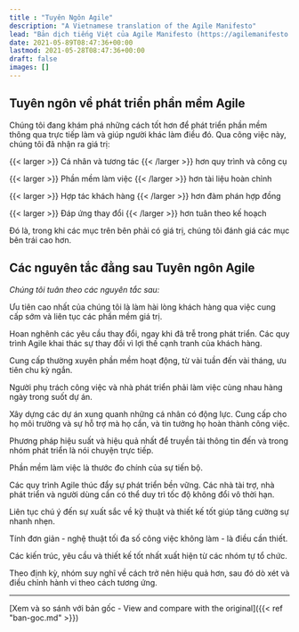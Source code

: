 ```yaml
---
title : "Tuyên Ngôn Agile"
description: "A Vietnamese translation of the Agile Manifesto"
lead: "Bản dịch tiếng Việt của Agile Manifesto (https://agilemanifesto.org/)"
date: 2021-05-89T08:47:36+00:00
lastmod: 2021-05-28T08:47:36+00:00
draft: false
images: []
---
```


## Tuyên ngôn về phát triển phần mềm Agile

Chúng tôi đang khám phá những cách tốt hơn để phát triển phần mềm thông qua trực tiếp làm và giúp người khác làm điều đó. Qua công việc này, chúng tôi đã nhận ra giá trị: 

{{< larger >}} Cá nhân và tương tác {{< /larger >}} hơn quy trình và công cụ

{{< larger >}} Phần mềm làm việc {{< /larger >}} hơn tài liệu hoàn chỉnh

{{< larger >}} Hợp tác khách hàng {{< /larger >}} hơn đàm phán hợp đồng 

{{< larger >}} Đáp ứng thay đổi {{< /larger >}} hơn tuân theo kế hoạch

Đó là, trong khi các mục trên bên phải có giá trị, chúng tôi đánh giá các mục bên trái cao hơn.


## Các nguyên tắc đằng sau Tuyên ngôn Agile


*Chúng tôi tuân theo các nguyên tắc sau:*

Ưu tiên cao nhất của chúng tôi là làm hài lòng khách hàng qua việc cung cấp sớm và liên tục các phần mềm giá trị.

Hoan nghênh các yêu cầu thay đổi, ngay khi đã trễ  trong phát triển. Các quy trình Agile khai thác sự thay đổi vì lợi thế cạnh tranh của khách hàng.

Cung cấp thường xuyên phần mềm hoạt động, từ vài tuần đến vài tháng, ưu tiên chu kỳ ngắn.

Người phụ trách công việc và nhà phát triển phải làm việc cùng nhau hàng ngày trong suốt dự án.

Xây dựng các dự án xung quanh những cá nhân có động lực. Cung cấp cho họ môi trường và sự hỗ trợ mà họ cần, và tin tưởng họ hoàn thành công việc.

Phương pháp hiệu suất và hiệu quả nhất để truyền tải thông tin đến và trong nhóm phát triển là nói chuyện trực tiếp.

Phần mềm làm việc là thước đo chính của sự tiến bộ.

Các quy trình Agile thúc đẩy sự phát triển bền vững. Các nhà tài trợ, nhà phát triển và người dùng cần có thể duy trì tốc độ không đổi vô thời hạn.

Liên tục chú ý đến sự xuất sắc về kỹ thuật và thiết kế tốt giúp tăng cường sự nhanh nhẹn.

Tính đơn giản - nghệ thuật tối đa số  công việc không làm - là điều cần thiết.

Các kiến ​​trúc, yêu cầu và thiết kế tốt nhất xuất hiện từ các nhóm tự tổ chức.

Theo định kỳ, nhóm suy nghĩ về cách trở nên hiệu quả hơn, sau đó dò xét và điều chỉnh hành vi theo cách tương ứng.

---

[Xem và so sánh với bản gốc - View and compare with the original]({{< ref "ban-goc.md" >}})
